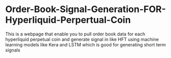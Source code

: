# Order-Book-Signal-Generation-FOR-Hyperliquid-Perpertual-Coin
This is a webpage that enable you to pull order book data for each hyperliquid perpetual coin and generate signal in like HFT using machine learning models like Kera and LSTM which is good for generating short term signals
